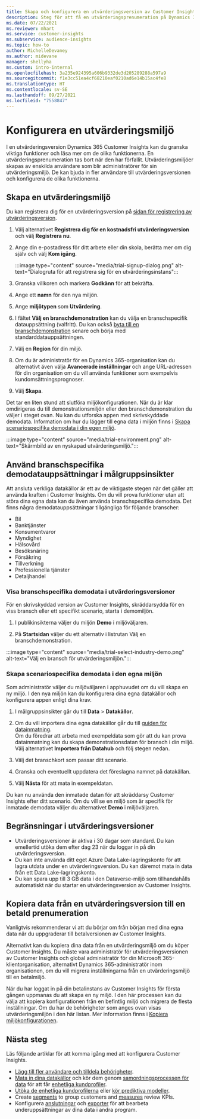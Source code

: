 ```yaml
---
title: Skapa och konfigurera en utvärderingsversion av Customer Insights
description: Steg för att få en utvärderingsprenumeration på Dynamics 365 Customer Insights och konfigurera den.
ms.date: 07/22/2021
ms.reviewer: mhart
ms.service: customer-insights
ms.subservice: audience-insights
ms.topic: how-to
author: MichelleDevaney
ms.author: midevane
manager: shellyha
ms.custom: intro-internal
ms.openlocfilehash: 3a235e924395a606b9332de3d205289288a597a9
ms.sourcegitcommit: f1e3cc51ea4cf68210eaf0210ad6e14b15ac4fe8
ms.translationtype: HT
ms.contentlocale: sv-SE
ms.lasthandoff: 09/27/2021
ms.locfileid: "7558847"
---
```

# <a name="set-up-a-trial-environment"></a>Konfigurera en utvärderingsmiljö 

I en utvärderingsversion Dynamics 365 Customer Insights kan du granska viktiga funktioner och läsa mer om de olika funktionerna. En utvärderingsprenumeration tas bort när den har förfallit. Utvärderingsmiljöer skapas av enskilda användare som blir administratörer för sin utvärderingsmiljö. De kan bjuda in fler användare till utvärderingsversionen och konfigurera de olika funktionerna.

## <a name="create-a-trial-environment"></a>Skapa en utvärderingsmiljö

Du kan registrera dig för en utvärderingsversion på [sidan för registrering av utvärderingsversion](https://dynamics.microsoft.com/get-started/free-trial/?appname=customerinsights). 

1. Välj alternativet **Registrera dig för en kostnadsfri utvärderingsversion** och välj **Registrera nu**.

1. Ange din e-postadress för ditt arbete eller din skola, berätta mer om dig själv och välj **Kom igång**.

   :::image type="content" source="media/trial-signup-dialog.png" alt-text="Dialogruta för att registrera sig för en utvärderingsinstans":::

1. Granska villkoren och markera **Godkänn** för att bekräfta.

1. Ange ett **namn** för den nya miljön. 

1. Ange **miljötypen** som **Utvärdering**.

1. I fältet **Välj en branschdemonstration** kan du välja en branschspecifik datauppsättning (valfritt). Du kan också [byta till en branschdemonstration](#use-industry-specific-demo-data-sets-in-audience-insights) senare och börja med standarddatauppsättningen.

1. Välj en **Region** för din miljö.

1. Om du är administratör för en Dynamics 365-organisation kan du alternativt även välja **Avancerade inställningar** och ange URL-adressen för din organisation om du vill använda funktioner som exempelvis kundomsättningsprognoser. 

1. Välj **Skapa**. 

Det tar en liten stund att slutföra miljökonfigurationen. När du är klar omdirigeras du till demonstrationsmiljön eller den branschdemonstration du väljer i steget ovan. Nu kan du utforska appen med skrivskyddade demodata. Information om hur du lägger till egna data i miljön finns i [Skapa scenariospecifika demodata i din egen miljö](#create-scenario-specific-demo-data-in-your-own-environment).

:::image type="content" source="media/trial-environment.png" alt-text="Skärmbild av en nyskapad utvärderingsmiljö.":::

## <a name="use-industry-specific-demo-data-sets-in-audience-insights"></a>Använd branschspecifika demodatauppsättningar i målgruppsinsikter

Att ansluta verkliga datakällor är ett av de viktigaste stegen när det gäller att använda kraften i Customer Insights. Om du vill prova funktioner utan att störa dina egna data kan du även använda branschspecifika demodata. Det finns några demodatauppsättningar tillgängliga för följande branscher: 

-   Bil
-   Banktjänster
-   Konsumentvaror
-   Myndighet
-   Hälsovård
-   Besöksnäring
-   Försäkring
-   Tillverkning
-   Professionella tjänster
-   Detaljhandel

### <a name="see-industry-specific-demo-data-in-trials"></a>Visa branschspecifika demodata i utvärderingsversioner

För en skrivskyddad version av Customer Insights, skräddarsydda för en viss bransch eller ett specifikt scenario, starta i demomiljön. 
 
1.  I publikinsikterna väljer du miljön **Demo** i miljöväljaren.

2.  På **Startsidan** väljer du ett alternativ i listrutan Välj en branschdemonstration.

:::image type="content" source="media/trial-select-industry-demo.png" alt-text="Välj en bransch för utvärderingsmiljön.":::

### <a name="create-scenario-specific-demo-data-in-your-own-environment"></a>Skapa scenariospecifika demodata i den egna miljön

Som administratör väljer du miljöväljaren i apphuvudet om du vill skapa en ny miljö. I den nya miljön kan du konfigurera dina egna datakällor och konfigurera appen enligt dina krav. 

1.  I målgruppsinsikter går du till **Data** > **Datakällor**.

2.  Om du vill importera dina egna datakällor går du till [guiden för datainmatning](data-sources.md).     
   Om du föredrar att arbeta med exempeldata som gör att du kan prova datainmatning kan du skapa demonstrationsdatan för bransch i din miljö. Välj alternativet **Importera från Datahub** och följ stegen nedan.

3.  Välj det branschkort som passar ditt scenario. 

4.  Granska och eventuellt uppdatera det föreslagna namnet på datakällan. 

5.  Välj **Nästa** för att mata in exempeldatan. 

Du kan nu använda den inmatade datan för att skräddarsy Customer Insights efter ditt scenario. Om du vill se en miljö som är specifik för inmatade demodata väljer du alternativet **<Industry> Demo** i miljöväljaren.

## <a name="limitations-in-trials"></a>Begränsningar i utvärderingsversioner

- Utvärderingsversioner är aktiva i 30 dagar som standard. Du kan emellertid utöka dem efter dag 23 när du loggar in på din utvärderingsversion.
- Du kan inte använda ditt eget Azure Data Lake-lagringskonto för att lagra utdata under en utvärderingsversion. Du kan däremot mata in data från ett Data Lake-lagringskonto.
- Du kan spara upp till 3 GB data i den Dataverse-miljö som tillhandahålls automatiskt när du startar en utvärderingsversion av Customer Insights.

## <a name="copy-data-from-a-trial-to-a-paid-subscription"></a>Kopiera data från en utvärderingsversion till en betald prenumeration

Vanligtvis rekommenderar vi att du börjar om från början med dina egna data när du uppgraderar till betalversionen av Customer Insights. 

Alternativt kan du kopiera dina data från en utvärderingsmiljö om du köper Customer Insights. Du måste vara administratör för utvärderingsversionen av Customer Insights och global administratör för din Microsoft 365-klientorganisation, alternativt Dynamics 365-administratör inom organisationen, om du vill migrera inställningarna från en utvärderingsmiljö till en betalmiljö. 

När du har loggat in på din betalinstans av Customer Insights för första gången uppmanas du att skapa en ny miljö. I den här processen kan du välja att kopiera konfigurationen från en befintlig miljö och migrera de flesta inställningar. Om du har de behörigheter som anges ovan visas utvärderingsmiljön i den här listan. Mer information finns i [Kopiera miljökonfigurationen](manage-environments.md#copy-the-environment-configuration).

## <a name="next-steps"></a>Nästa steg

Läs följande artiklar för att komma igång med att konfigurera Customer Insights. 

- [Lägg till fler användare och tilldela behörigheter](permissions.md).
- [Mata in dina datakällor](data-sources.md) och kör dem genom [samordningsprocessen för data](data-unification.md) för att får [enhetliga kundprofiler](customer-profiles.md).
- [Utöka de enhetliga kundprofilerna](enrichment-hub.md) eller [kör prediktiva modeller](predictions-overview.md).
- Create [segments](segments.md) to group customers and [measures](measures.md) review KPIs.
- Konfigurera [anslutningar](connections.md) och [exporter](export-destinations.md) för att bearbeta underuppsättningar av dina data i andra program.
